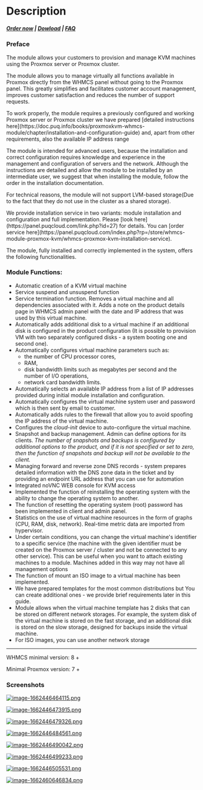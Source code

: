 # Description

#####  [Order now](https://panel.puqcloud.com/index.php?rp=/store/whmcs-module-proxmox-kvm) | [Dowload](https://download.puqcloud.com/WHMCS/servers/PUQ_WHMCS-Proxmox-KVM/) | [FAQ](https://faq.puqcloud.com/)

### Preface

The module allows your customers to provision and manage KVM machines using the Proxmox server or Proxmox cluster.

The module allows you to manage virtually all functions available in Proxmox directly from the WHMCS panel without going to the Proxmox panel. This greatly simplifies and facilitates customer account management, improves customer satisfaction and reduces the number of support requests.

<p class="callout warning">To work properly, the module requires a previously configured and working Proxmox server or Proxmox cluster we have prepared [detailed instructions here](https://doc.puq.info/books/proxmoxkvm-whmcs-module/chapter/installation-and-configuration-guide) and, apart from other requirements, also the available IP address range</p>

<p class="callout info">The module is intended for advanced users, because the installation and correct configuration requires knowledge and experience in the management and configuration of servers and the network. Although the instructions are detailed and allow the module to be installed by an intermediate user, we suggest that when installing the module, follow the order in the installation documentation.</p>

<p class="callout info">For technical reasons, the module will not support LVM-based storage(Due to the fact that they do not use in the cluster as a shared storage). </p>

<p class="callout info">We provide installation service in two variants: module installation and configuration and full implementation. Please [look here](https://panel.puqcloud.com/link.php?id=27) for details. You can [order service here](https://panel.puqcloud.com/index.php?rp=/store/whmcs-module-proxmox-kvm/whmcs-proxmox-kvm-installation-service).</p>

The module, fully installed and correctly implemented in the system, offers the following functionalities.

### Module Functions:

- Automatic creation of a KVM virtual machine
- Service suspend and unsuspend function
- Service termination function. Removes a virtual machine and all dependencies associated with it. Adds a note on the product details page in WHMCS admin panel with the date and IP address that was used by this virtual machine.
- Automatically adds additional disk to a virtual machine if an additional disk is configured in the product configuration (It is possible to provision VM with two separately configured disks - a system booting one and second one).
- Automatically configures virtual machine parameters such as: 
    - the number of CPU processor cores,
    - RAM,
    - disk bandwidth limits such as megabytes per second and the number of I/O operations,
    - network card bandwidth limits.
- Automatically selects an available IP address from a list of IP addresses provided during initial module installation and configuration.
- Automatically configures the virtual machine system user and password which is then sent by email to customer.
- Automatically adds rules to the firewall that allow you to avoid spoofing the IP address of the virtual machine.
- Configures the *cloud-init* device to auto-configure the virtual machine.
- Snapshot and backup management. Admin can define options for its clients. *The number of snapshots and backups is configured by additional options to the product, and if it is not specified or set to zero, then the function of snapshots and backup will not be available to the client.*
- Managing forward and reverse zone DNS records - system prepares detailed information with the DNS zone data in the ticket and by providing an endpoint URL address that you can use for automation
- Integrated noVNC WEB console for KVM access
- Implemented the function of reinstalling the operating system with the ability to change the operating system to another.
- The function of resetting the operating system (root) password has been implemented in client and admin panel.
- Statistics on the use of virtual machine resources in the form of graphs (CPU, RAM, disk, network). Real-time metric data are imported from hypervisor.
- Under certain conditions, you can change the virtual machine's identifier to a specific service (the machine with the given identifier must be created on the Proxmox server / cluster and not be connected to any other service). This can be useful when you want to attach existing machines to a module. Machines added in this way may not have all management options
- The function of mount an ISO image to a virtual machine has been implemented.
- We have prepared templates for the most common distributions but You can create additional ones - we provide brief requirements later in this guide.
- Module allows when the virtual machine template has 2 disks that can be stored on different network storages. For example, the system disk of the virtual machine is stored on the fast storage, and an additional disk is stored on the slow storage, designed for backups inside the virtual machine.
- For ISO images, you can use another network storage


- - - - - -

<p class="callout warning">WHMCS minimal version: 8 +</p>

<p class="callout warning">Minimal Proxmox version: 7 +</p>

### Screenshots

[![image-1662446464115.png](https://doc.puq.info/uploads/images/gallery/2022-09/scaled-1680-/image-1662446464115.png)](https://doc.puq.info/uploads/images/gallery/2022-09/image-1662446464115.png)

[![image-1662446473915.png](https://doc.puq.info/uploads/images/gallery/2022-09/scaled-1680-/image-1662446473915.png)](https://doc.puq.info/uploads/images/gallery/2022-09/image-1662446473915.png)

[![image-1662446479326.png](https://doc.puq.info/uploads/images/gallery/2022-09/scaled-1680-/image-1662446479326.png)](https://doc.puq.info/uploads/images/gallery/2022-09/image-1662446479326.png)

[![image-1662446484561.png](https://doc.puq.info/uploads/images/gallery/2022-09/scaled-1680-/image-1662446484561.png)](https://doc.puq.info/uploads/images/gallery/2022-09/image-1662446484561.png)

[![image-1662446490042.png](https://doc.puq.info/uploads/images/gallery/2022-09/scaled-1680-/image-1662446490042.png)](https://doc.puq.info/uploads/images/gallery/2022-09/image-1662446490042.png)

[![image-1662446499233.png](https://doc.puq.info/uploads/images/gallery/2022-09/scaled-1680-/image-1662446499233.png)](https://doc.puq.info/uploads/images/gallery/2022-09/image-1662446499233.png)

[![image-1662446505531.png](https://doc.puq.info/uploads/images/gallery/2022-09/scaled-1680-/image-1662446505531.png)](https://doc.puq.info/uploads/images/gallery/2022-09/image-1662446505531.png)

[![image-1662460646834.png](https://doc.puq.info/uploads/images/gallery/2022-09/scaled-1680-/image-1662460646834.png)](https://doc.puq.info/uploads/images/gallery/2022-09/image-1662460646834.png)
